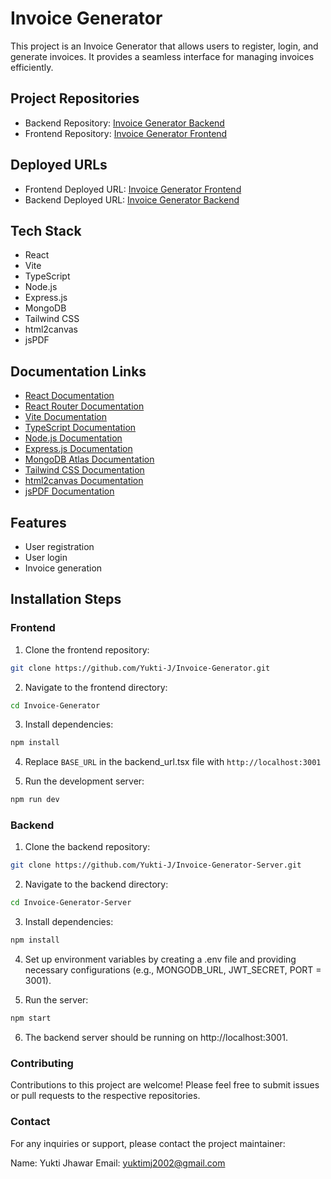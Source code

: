 # Invoice Generator

This project is an Invoice Generator that allows users to register, login, and generate invoices. It provides a seamless interface for managing invoices efficiently.

## Project Repositories

- Backend Repository: [Invoice Generator Backend](https://github.com/Yukti-J/Invoice-Generator-Server)
- Frontend Repository: [Invoice Generator Frontend](https://github.com/Yukti-J/Invoice-Generator)

## Deployed URLs

- Frontend Deployed URL: [Invoice Generator Frontend](https://invoice-generator-yj.netlify.app/)
- Backend Deployed URL: [Invoice Generator Backend](https://invoice-generator-server-nmky.onrender.com)

## Tech Stack

- React
- Vite
- TypeScript
- Node.js
- Express.js
- MongoDB
- Tailwind CSS
- html2canvas
- jsPDF

## Documentation Links

- [React Documentation](https://react.dev/learn)
- [React Router Documentation](https://reactrouter.com/en/main)
- [Vite Documentation](https://vitejs.dev/guide/)
- [TypeScript Documentation](https://www.typescriptlang.org/docs/)
- [Node.js Documentation](https://nodejs.org/docs/latest/api/)
- [Express.js Documentation](https://expressjs.com/en/starter/installing.html)
- [MongoDB Atlas Documentation](https://www.mongodb.com/docs/atlas/)
- [Tailwind CSS Documentation](https://tailwindcss.com/docs/installation)
- [html2canvas Documentation](https://html2canvas.hertzen.com/)
- [jsPDF Documentation](https://www.npmjs.com/package/jspdf)

## Features

- User registration
- User login
- Invoice generation

## Installation Steps

### Frontend

1. Clone the frontend repository:

```bash
git clone https://github.com/Yukti-J/Invoice-Generator.git
```

2. Navigate to the frontend directory:

```bash
cd Invoice-Generator
```

3. Install dependencies:

```bash
npm install
```
4. Replace `BASE_URL` in the backend_url.tsx file with `http://localhost:3001`
   
5. Run the development server:

```bash
npm run dev
```

### Backend

1. Clone the backend repository:

```bash
git clone https://github.com/Yukti-J/Invoice-Generator-Server.git
```
   
2. Navigate to the backend directory:

```bash
cd Invoice-Generator-Server
```
 
3. Install dependencies:
   
```bash
npm install
```

4. Set up environment variables by creating a .env file and providing necessary configurations (e.g., MONGODB_URL, JWT_SECRET, PORT = 3001).

5. Run the server:
```bash
npm start
```

6. The backend server should be running on http://localhost:3001.

### Contributing

Contributions to this project are welcome! Please feel free to submit issues or pull requests to the respective repositories.

### Contact
For any inquiries or support, please contact the project maintainer:

Name: Yukti Jhawar
Email: [yuktimj2002@gmail.com](yuktimj2002@gmail.com)
